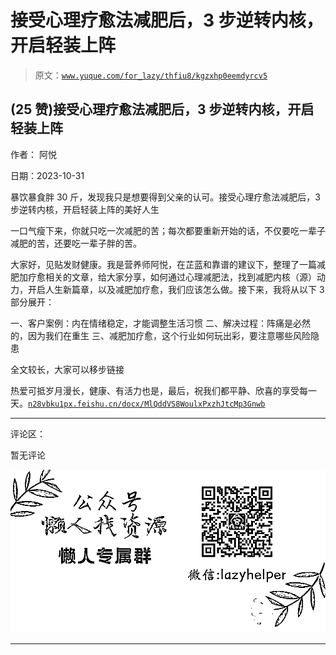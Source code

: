 # 接受心理疗愈法减肥后，3 步逆转内核，开启轻装上阵

> 原文：[`www.yuque.com/for_lazy/thfiu8/kgzxhp0eemdyrcv5`](https://www.yuque.com/for_lazy/thfiu8/kgzxhp0eemdyrcv5)

## (25 赞)接受心理疗愈法减肥后，3 步逆转内核，开启轻装上阵

作者： 阿悦

日期：2023-10-31

暴饮暴⻝胖 30 斤，发现我只是想要得到父亲的认可。接受心理疗愈法减肥后，3 步逆转内核，开启轻装上阵的美好人生

一口气瘦下来，你就只吃一次减肥的苦；每次都要重新开始的话，不仅要吃一辈子减肥的苦，还要吃一辈子胖的苦。

大家好，见贴发财健康。我是营养师阿悦，在芷蓝和靠谱的建议下，整理了一篇减肥加疗愈相关的文章，给大家分享，如何通过心理减肥法，找到减肥内核（源）动力，开启人生新篇章，以及减肥加疗愈，我们应该怎么做。接下来，我将从以下 3 部分展开：

一、客户案例：内在情绪稳定，才能调整生活习惯
二、解决过程：阵痛是必然的，因为我们在重生
三、减肥加疗愈，这个行业如何玩出彩，要注意哪些风险隐患

全文较长，大家可以移步链接

热爱可抵岁月漫长，健康、有活力也是，最后，祝我们都平静、欣喜的享受每一天。[`n28vbku1px.feishu.cn/docx/MlQddVS8WoulxPxzhJtcMp3Gnwb`](https://n28vbku1px.feishu.cn/docx/MlQddVS8WoulxPxzhJtcMp3Gnwb)

* * *

评论区：

暂无评论

![](img/1c37d505930596d12a88ab23e11aa07a.png)

* * *